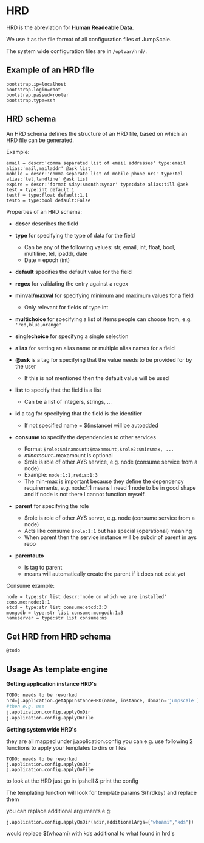 # HRD

HRD is the abreviation for **Human Readeable Data**.

We use it as the file format of all configuration files of JumpScale.

The system wide configuration files are in `/optvar/hrd/`.

## Example of an HRD file

```shell
bootstrap.ip=localhost
bootstrap.login=root
bootstrap.passwd=rooter
bootstrap.type=ssh
```

## HRD schema

An HRD schema defines the structure of an HRD file, based on which an HRD file can be generated.

Example:

```shell
email = descr:'comma separated list of email addresses' type:email alias:'mail,mailaddr' @ask list
mobile = descr:'comma separate list of mobile phone nrs' type:tel alias:'tel,landline' @ask list
expire = descr:'format $day:$month:$year' type:date alias:till @ask
test = type:int default:1
testf = type:float default:1.1
testb = type:bool default:False
```

Properties of an HRD schema:

- **descr** describes the field
- **type** for specifying the type of data for the field

  - Can be any of the following values: str, email, int, float, bool, multiline, tel, ipaddr, date
  - Date = epoch (int)

- **default** specifies the default value for the field

- **regex** for validating the entry against a regex
- **minval/maxval** for specifying minimum and maximum values for a field

  - Only relevant for fields of type int

- **multichoice** for specifying a list of items people can choose from, e.g. `'red,blue,orange'`

- **singlechoice** for specifyng a single selection
- **alias** for setting an alias name or multiple alias names for a field
- **@ask** is a tag for specifying that the value needs to be provided for by the user

  - If this is not mentioned then the default value will be used

- **list** to specify that the field is a list

  - Can be a list of integers, strings, ...

- **id** a tag for specifying that the field is the identifier

  - If not specified name = $(instance) will be autoadded

- **consume** to specify the dependencies to other services

  - Format `$role:$minamount:$maxamount,$role2:$min$max, ...`
  - $minamount-$maxamount is optional
  - $role is role of other AYS service, e.g. node (consume service from a node)
  - Example: `node:1:1,redis:1:3`
  - The min-max is important because they define the dependency requirements, e.g. node:1:1 means I need 1 node to be in good shape and if node is not there I cannot function myself.

- **parent** for specifying the role

  - $role is role of other AYS server, e.g. node (consume service from a node)
  - Acts like consume `$role:1:1` but has special (operational) meaning
  - When parent then the service instance will be subdir of parent in ays repo

- **parentauto**

  - is tag to parent
  - means will automatically create the parent if it does not exist yet

Consume example:

```shell
node = type:str list descr:'node on which we are installed' consume:node:1:1
etcd = type:str list consume:etcd:3:3
mongodb = type:str list consume:mongodb:1:3
nameserver = type:str list consume:ns
```

## Get HRD from HRD schema

```
@todo
```

## Usage As template engine

**Getting application instance HRD's**

```python
TODO: needs to be reworked
hrd=j.application.getAppInstanceHRD(name, instance, domain='jumpscale')
#then e.g. use
j.application.config.applyOnDir
j.application.config.applyOnFile
```

**Getting system wide HRD's**

they are all mapped under j.application.config you can e.g. use following 2 functions to apply your templates to dirs or files

```shell
TODO: needs to be reworked
j.application.config.applyOnDir
j.application.config.applyOnFile
```

to look at the HRD just go in ipshell & print the config

The templating function will look for template params \$(hrdkey) and replace them

you can replace additional arguments e.g:

```python
j.application.config.applyOnDir(adir,additionalArgs={"whoami","kds"})
```

would replace \$(whoami) with kds additional to what found in hrd's
